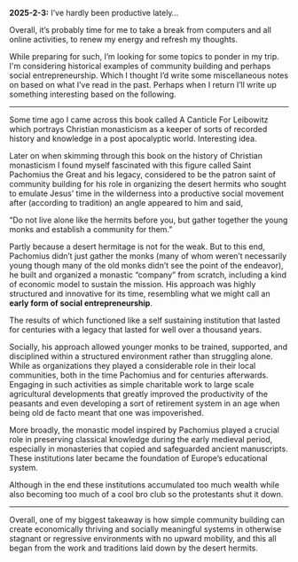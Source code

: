 **2025-2-3:** I’ve hardly been productive lately… 

Overall, it’s probably time for me to take a break from computers and all online activities, to renew my energy and refresh my thoughts. 

While preparing for such, I’m looking for some topics to ponder in my trip. I'm considering historical examples of community building and perhaps social entrepreneurship. Which I thought I’d write some miscellaneous notes on based on what I’ve read in the past. Perhaps when I return I’ll write up something interesting based on the following. 

---

Some time ago I came across this book called A Canticle For Leibowitz which portrays Christian monasticism as a keeper of sorts of recorded history and knowledge in a post apocalyptic world. Interesting idea. 

Later on when skimming through this book on the history of Christian monasticism I found myself fascinated with this figure called Saint Pachomius the Great and his legacy, considered to be the patron saint of community building for his role in organizing the desert hermits who sought to emulate Jesus’ time in the wilderness into a productive social movement after (according to tradition) an angle appeared to him and said,

“Do not live alone like the hermits before you, but gather together the young monks and establish a community for them.”

Partly because a desert hermitage is not for the weak. But to this end, Pachomius didn’t just gather the monks (many of whom weren’t necessarily young though many of the old monks didn’t see the point of the endeavor), he built and organized a monastic “company” from scratch, including a kind of economic model to sustain the mission. His approach was highly structured and innovative for its time, resembling what we might call an **early form of social entrepreneurship**.

The results of which functioned like a self sustaining institution that lasted for centuries with a legacy that lasted for well over a thousand years. 

Socially, his approach allowed younger monks to be trained, supported, and disciplined within a structured environment rather than struggling alone. While as organizations they played a considerable role in their local communities, both in the time Pachomius and for centuries afterwards. Engaging in such activities as simple charitable work to large scale agricultural developments that greatly improved the productivity of the peasants and even developing a sort of retirement system in an age when being old de facto meant that one was impoverished. 

More broadly, the monastic model inspired by Pachomius played a crucial role in preserving classical knowledge during the early medieval period, especially in monasteries that copied and safeguarded ancient manuscripts. These institutions later became the foundation of Europe’s educational system. 

Although in the end these institutions accumulated too much wealth while also becoming too much of a cool bro club so the protestants shut it down. 

---

Overall, one of my biggest takeaway is how simple community building can create economically thriving and socially meaningful systems in otherwise stagnant or regressive environments with no upward mobility, and this all began from the work and traditions laid down by the desert hermits. 
